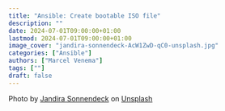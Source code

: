 ```yaml
---
title: "Ansible: Create bootable ISO file"
description: ""
date: 2024-07-01T09:00:00+01:00
lastmod: 2024-07-01T09:00:00+01:00
image_cover: "jandira-sonnendeck-AcW1ZwD-qC0-unsplash.jpg"
categories: ["Ansible"]
authors: ["Marcel Venema"] 
tags: [""]
draft: false
---
```





Photo by <a href="https://unsplash.com/@jandira_sonnendeck?utm_content=creditCopyText&utm_medium=referral&utm_source=unsplash">Jandira Sonnendeck</a> on <a href="https://unsplash.com/photos/a-close-up-of-a-disc-with-a-toothbrush-on-top-of-it-AcW1ZwD-qC0?utm_content=creditCopyText&utm_medium=referral&utm_source=unsplash">Unsplash</a>
  